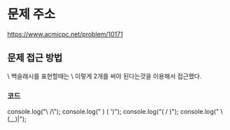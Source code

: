 # 문제 주소 
https://www.acmicpc.net/problem/10171

## 문제 접근 방법 
\ 백슬래시를 표현할때는 \\ 이렇게 2개를 써야 된다는것을 이용해서 접근했다. 

### 코드 
console.log("\\    /\\");
console.log(" )  ( ')");
console.log("(  /  )");
console.log(" \\(__)|");